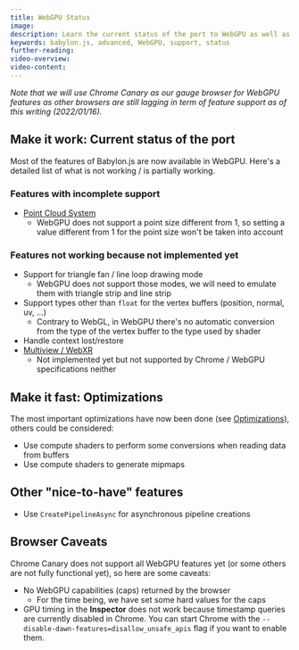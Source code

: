 ```yaml
---
title: WebGPU Status
image:
description: Learn the current status of the port to WebGPU as well as the next steps and caveats to be aware of.
keywords: babylon.js, advanced, WebGPU, support, status
further-reading:
video-overview:
video-content:
---
```


_Note that we will use Chrome Canary as our gauge browser for WebGPU features as other browsers are still lagging in term of feature support as of this writing (2022/01/16)._

## Make it work: Current status of the port

Most of the features of Babylon.js are now available in WebGPU. Here's a detailed list of what is not working / is partially working.

### Features with incomplete support

- [Point Cloud System](/typedoc/classes/babylon.pointscloudsystem)
  - WebGPU does not support a point size different from 1, so setting a value different from 1 for the point size won't be taken into account

### Features not working because not implemented yet

- Support for triangle fan / line loop drawing mode
  - WebGPU does not support those modes, we will need to emulate them with triangle strip and line strip
- Support types other than `float` for the vertex buffers (position, normal, uv, ...)
  - Contrary to WebGL, in WebGPU there's no automatic conversion from the type of the vertex buffer to the type used by shader
- Handle context lost/restore
- [Multiview / WebXR](/features/featuresDeepDive/cameras/multiViewsPart1)
  - Not implemented yet but not supported by Chrome / WebGPU specifications neither

## Make it fast: Optimizations

The most important optimizations have now been done (see [Optimizations](/setup/support/webGPU/webGPUOptimization)), others could be considered:

- Use compute shaders to perform some conversions when reading data from buffers
- Use compute shaders to generate mipmaps

## Other "nice-to-have" features

- Use `CreatePipelineAsync` for asynchronous pipeline creations

## Browser Caveats

Chrome Canary does not support all WebGPU features yet (or some others are not fully functional yet), so here are some caveats:

- No WebGPU capabilities (caps) returned by the browser
  - For the time being, we have set some hard values for the caps
- GPU timing in the **Inspector** does not work because timestamp queries are currently disabled in Chrome. You can start Chrome with the `--disable-dawn-features=disallow_unsafe_apis` flag if you want to enable them.
